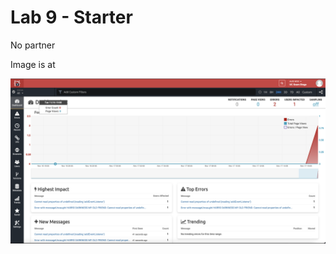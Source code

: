 # Lab 9 - Starter

No partner

Image is at 

![Image](Screen%20Shot%202021-11-17%20at%2017.19.09.png)